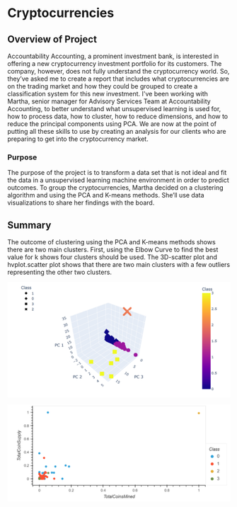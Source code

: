 # Cryptocurrencies

## Overview of Project
Accountability Accounting, a prominent investment bank, is interested in offering a new cryptocurrency investment portfolio for its customers.  The company, however, does not fully understand the cryptocurrency world. So, they’ve asked me to create a report that includes what cryptocurrencies are on the trading market and how they could be grouped to create a classification system for this new investment.  I've been working with Martha, senior manager for Advisory Services Team at Accountability Accounting, to better understand what unsupervised learning is used for, how to process data, how to cluster, how to reduce dimensions, and how to reduce the principal components using PCA.  We are now at the point of putting all these skills to use by creating an analysis for our clients who are preparing to get into the cryptocurrency market.

### Purpose
The purpose of the project is to transform a data set that is not ideal and fit the data in a unsupervised learning machine environment in order to predict outcomes.  To group the cryptocurrencies, Martha decided on a clustering algorithm and using the PCA and K-means methods. She’ll use data visualizations to share her findings with the board.  

## Summary
The outcome of clustering using the PCA and K-means methods shows there are two main clusters.  First, using the Elbow Curve to find the best value for k shows four clusters should be used.  The 3D-scatter plot and hvplot.scatter plot shows that there are two main clusters with a few outliers representing the other two clusters.

![3D_scatter](https://raw.githubusercontent.com/JBro-Birds/Cryptocurrencies/master/support_images/3D_scatter.png)

![hvplot_scatter](https://raw.githubusercontent.com/JBro-Birds/Cryptocurrencies/master/support_images/hvplot_scatter.png)

